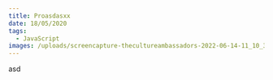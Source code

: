 ```yaml
---
title: Proasdasxx
date: 18/05/2020
tags:
  - JavaScript
images: /uploads/screencapture-thecultureambassadors-2022-06-14-11_10_34.jpg
---
```


asd